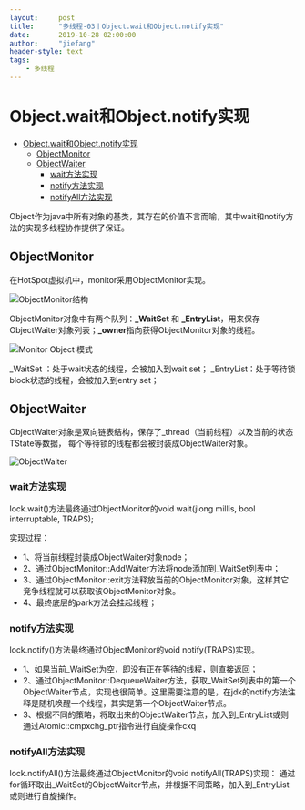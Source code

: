 ```yaml
---
layout:     post
title:      "多线程-03丨Object.wait和Object.notify实现"
date:       2019-10-28 02:00:00
author:     "jiefang"
header-style: text
tags:
    - 多线程
---
```

# Object.wait和Object.notify实现

* [Object.wait和Object.notify实现](#objectwait和objectnotify实现)
	* [ObjectMonitor](#objectmonitor)
	* [ObjectWaiter](#objectwaiter)
		* [wait方法实现](#wait方法实现)
		* [notify方法实现](#notify方法实现)
		* [notifyAll方法实现](#notifyall方法实现)

Object作为java中所有对象的基类，其存在的价值不言而喻，其中wait和notify方法的实现多线程协作提供了保证。
## ObjectMonitor
在HotSpot虚拟机中，monitor采用ObjectMonitor实现。

![ObjectMonitor结构](https://i.loli.net/2019/10/25/eGuv2bYpqSfX5yn.png)

ObjectMonitor对象中有两个队列：**_WaitSet** 和 **_EntryList**，用来保存ObjectWaiter对象列表；**_owner**指向获得ObjectMonitor对象的线程。

![Monitor Object 模式](https://s2.ax1x.com/2019/10/25/Kd1UFf.png)

_WaitSet ：处于wait状态的线程，会被加入到wait set；
_EntryList：处于等待锁block状态的线程，会被加入到entry set；

## ObjectWaiter
ObjectWaiter对象是双向链表结构，保存了_thread（当前线程）以及当前的状态TState等数据， 每个等待锁的线程都会被封装成ObjectWaiter对象。

![ObjectWaiter](https://s2.ax1x.com/2019/10/25/Kd1jpD.png)

### wait方法实现
lock.wait()方法最终通过ObjectMonitor的void wait(jlong millis, bool interruptable, TRAPS);

实现过程：
- 1、将当前线程封装成ObjectWaiter对象node；
- 2、通过ObjectMonitor::AddWaiter方法将node添加到_WaitSet列表中；
- 3、通过ObjectMonitor::exit方法释放当前的ObjectMonitor对象，这样其它竞争线程就可以获取该ObjectMonitor对象。
- 4、最终底层的park方法会挂起线程；

### notify方法实现
lock.notify()方法最终通过ObjectMonitor的void notify(TRAPS)实现。
- 1、如果当前_WaitSet为空，即没有正在等待的线程，则直接返回；
- 2、通过ObjectMonitor::DequeueWaiter方法，获取_WaitSet列表中的第一个ObjectWaiter节点，实现也很简单。这里需要注意的是，在jdk的notify方法注释是随机唤醒一个线程，其实是第一个ObjectWaiter节点。
- 3、根据不同的策略，将取出来的ObjectWaiter节点，加入到_EntryList或则通过Atomic::cmpxchg_ptr指令进行自旋操作cxq

### notifyAll方法实现
lock.notifyAll()方法最终通过ObjectMonitor的void notifyAll(TRAPS)实现：
通过for循环取出_WaitSet的ObjectWaiter节点，并根据不同策略，加入到_EntryList或则进行自旋操作。
